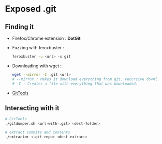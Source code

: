 # Exposed .git

## Finding it

- Firefox/Chrome extension : **DotGit**

- Fuzzing with feroxbuster :

  ```bash
  feroxbuster -u <url> -x git
  ```

- Downloading with wget :

  ```bash
  wget --mirror -I .git <url>
  # --mirror : Makes it download everything from git, recursive download.
  # -I : Creates a file with everything that was downloaded.
  ```

- [GitTools](https://github.com/internetwache/GitTools)

## Interacting with it

```bash
# GitTools
./gitdumper.sh <url-with-.git> <dest-folder>

# extract commits and contents
./extractor <.git-repo> <dest-extract>
```

